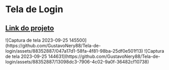 # Tela de Login
<h2><a href ="https://gustavonery88.github.io/Tela-de-login/">Link do projeto</a></h2>
![Captura de tela 2023-09-25 145500](https://github.com/GustavoNery88/Tela-de-login/assets/88352887/047a17d1-58fa-4f81-98ba-25df0e501f13)
![Captura de tela 2023-09-25 144631](https://github.com/GustavoNery88/Tela-de-login/assets/88352887/13098dc3-7906-4c02-9a0f-36482cf10738)
